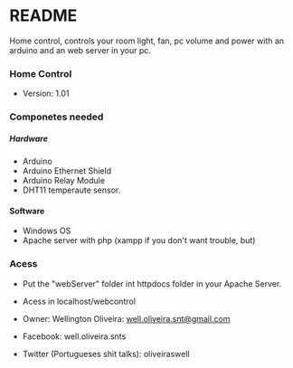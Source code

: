 # README #

Home control, controls your room light, fan, pc volume and power with an arduino and an web server in your pc.

### Home Control ###

* Version: 1.01

### Componetes needed ###

##### Hardware ####

* Arduino
* Arduino Ethernet Shield
* Arduino Relay Module
* DHT11 temperaute sensor.

#### Software ####

* Windows OS
* Apache server with php (xampp if you don't want trouble, but)

### Acess ###

* Put the "webServer" folder int httpdocs folder in your Apache Server.
* Acess in localhost/webcontrol

* Owner: Wellington Oliveira: well.oliveira.snt@gmail.com
* Facebook: well.oliveira.snts
* Twitter (Portugueses shit talks): oliveiraswell